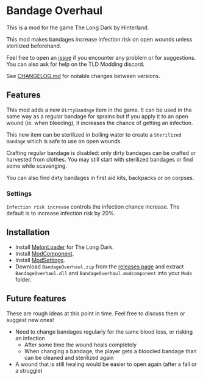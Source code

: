 ﻿# Bandage Overhaul

This is a mod for the game The Long Dark by Hinterland.

This mod makes bandages increase infection risk on open wounds unless
sterilized beforehand.

Feel free to open an [issue](https://github.com/Kardyne/BandageOverhaul/issues)
if you encounter any problem or for suggestions. You can also ask for help on
the TLD Modding discord.

See [CHANGELOG.md](./CHANGELOG.md) for notable changes between versions.

## Features

This mod adds a new `DirtyBandage` item in the game. It can be used in the
same way as a regular bandage for sprains but if you apply it to an open wound
(ie. when bleeding), it increases the chance of getting an infection.

This new item can be sterilized in boiling water to create a
`Sterilized Bandage` which is safe to use on open wounds.

Crafting regular bandage is disabled: only dirty bandages can be crafted or
harvested from clothes. You may still start with sterilized bandages or find
some while scavenging.

You can also find dirty bandages in first aid kits, backpacks or on corpses.

### Settings

`Infection risk increase` controls the infection chance increase. The default
is to increase infection risk by 20%.

## Installation

- Install [MelonLoader](https://github.com/LavaGang/MelonLoader) for The Long Dark.
- Install [ModComponent](https://github.com/ds5678/ModComponent).
- Install [ModSettings](https://github.com/zeobviouslyfakeacc/ModSettings).
- Download `BandageOverhaul.zip` from the
  [releases page](https://github.com/Kardyne/BandageOverhaul/releases) and
  extract `BandageOverhaul.dll` and `BandageOverhaul.modcomponent` into your
  `Mods` folder.

## Future features

These are rough ideas at this point in time. Feel free to discuss them or
suggest new ones!

- Need to change bandages regularly for the same blood loss, or risking an
  infection
  - After some time the wound heals completely
  - When changing a bandage, the player gets a bloodied bandage than can be
    cleaned and sterilized again
- A wound that is still healing would be easier to open again (after a fall or
  a struggle)
